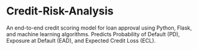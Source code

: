 # Credit-Risk-Analysis
An end-to-end credit scoring model for loan approval using Python, Flask, and machine learning algorithms. Predicts Probability of Default (PD), Exposure at Default (EAD), and Expected Credit Loss (ECL).
